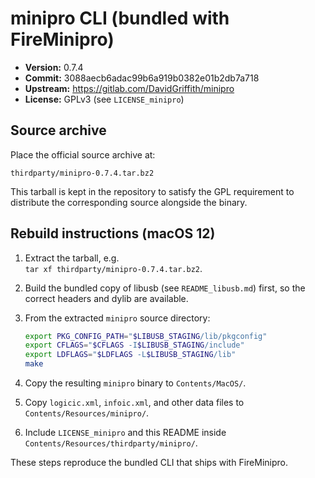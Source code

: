 # minipro CLI (bundled with FireMinipro)

- **Version:** 0.7.4  
- **Commit:** 3088aecb6adac99b6a919b0382e01b2db7a718  
- **Upstream:** <https://gitlab.com/DavidGriffith/minipro>  
- **License:** GPLv3 (see `LICENSE_minipro`)

## Source archive

Place the official source archive at:

```
thirdparty/minipro-0.7.4.tar.bz2
```

This tarball is kept in the repository to satisfy the GPL requirement to
distribute the corresponding source alongside the binary.

## Rebuild instructions (macOS 12)

1. Extract the tarball, e.g.  
   `tar xf thirdparty/minipro-0.7.4.tar.bz2`.
2. Build the bundled copy of libusb (see `README_libusb.md`) first, so the
   correct headers and dylib are available.
3. From the extracted `minipro` source directory:

   ```bash
   export PKG_CONFIG_PATH="$LIBUSB_STAGING/lib/pkgconfig"
   export CFLAGS="$CFLAGS -I$LIBUSB_STAGING/include"
   export LDFLAGS="$LDFLAGS -L$LIBUSB_STAGING/lib"
   make
   ```

4. Copy the resulting `minipro` binary to `Contents/MacOS/`.
5. Copy `logicic.xml`, `infoic.xml`, and other data files to
   `Contents/Resources/minipro/`.
6. Include `LICENSE_minipro` and this README inside
   `Contents/Resources/thirdparty/minipro/`.

These steps reproduce the bundled CLI that ships with FireMinipro.
